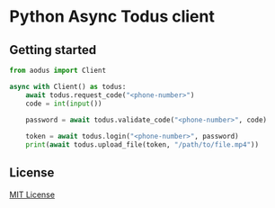 # Python Async Todus client

## Getting started
```python
from aodus import Client

async with Client() as todus:
    await todus.request_code("<phone-number>")
    code = int(input())
    
    password = await todus.validate_code("<phone-number>", code)

    token = await todus.login("<phone-number>", password)
    print(await todus.upload_file(token, "/path/to/file.mp4"))
```

## License
[MIT License](./LICENSE)